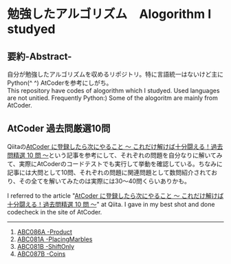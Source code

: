 # 勉強したアルゴリズム　Alogorithm I studyed 
## 要約-Abstract-  
自分が勉強したアルゴリズムを収めるリポジトリ。特に言語統一はないけど主にPython(^ ^) AtCoderを参考にしがち。  
This repository have codes of alogorithm which I studyed. Used languages are not unitied. Frequently Python:)
Some of the alogoritm are mainly from AtCoder.

## AtCoder 過去問厳選10問  
Qiitaの[AtCoder に登録したら次にやること ～ これだけ解けば十分闘える！過去問精選 10 問 ～](https://qiita.com/drken/items/fd4e5e3630d0f5859067)という記事を参考にして、それぞれの問題を自分なりに解いてみて、実際にAtCoderのコードテストでも実行して挙動を確認している。ちなみに記事には大問として10問、それぞれの問題に関連問題として数問紹介されており、その全てを解いてみたのは実際には30〜40問くらいありかも。  

I referred to the article "[AtCoder に登録したら次にやること ～ これだけ解けば十分闘える！過去問精選 10 問 ～](https://qiita.com/drken/items/fd4e5e3630d0f5859067)" at Qiita. I gave in my best shot and done codecheck in the site of AtCoder.  

---
1. [ABC086A -Product](./beginner_practice_1)
1. [ABC081A -PlacingMarbles](./beginner_practice_2)  
1. [ABC081B -ShiftOnly](./beginner_practice_3)
1. [ABC087B -Coins](./beginner_practice_4)
